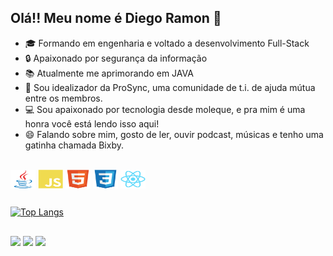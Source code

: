 ## Olá!! Meu nome é Diego Ramon 👋

- 🎓 Formando em engenharia e voltado a desenvolvimento Full-Stack
- 🔒 Apaixonado por segurança da informação
- 📚 Atualmente me aprimorando em JAVA
- 💬 Sou idealizador da ProSync, uma comunidade de t.i. de ajuda mútua entre os membros.
- 💻 Sou apaixonado por tecnologia desde moleque, e pra mim é uma honra você está lendo isso aqui!
- 😄 Falando sobre mim, gosto de ler, ouvir podcast, músicas e tenho uma gatinha chamada Bixby.


<div style="display: inline_block"><br>
  <img align="center" alt="java" height="30" width="40" src="https://raw.githubusercontent.com/devicons/devicon/master/icons/java/java-original.svg">
  <img align="center" alt="js" height="30" width="40" src="https://raw.githubusercontent.com/devicons/devicon/master/icons/javascript/javascript-plain.svg">
  
  <img align="center" alt="html" height="30" width="40" src="https://raw.githubusercontent.com/devicons/devicon/master/icons/html5/html5-original.svg">
  <img align="center" alt="css" height="30" width="40" src="https://raw.githubusercontent.com/devicons/devicon/master/icons/css3/css3-original.svg">
  <img align="center" alt="react" height="30" width="40" src="https://raw.githubusercontent.com/devicons/devicon/master/icons/react/react-original.svg">
</div>
  
  ##
 

[![Top Langs](https://github-readme-stats.vercel.app/api/top-langs/?username=devdiegoramon&theme=dark)](https://github.com/devdiegoramon/github-readme-stats)

##

<div> 
  <a href="https://instagram.com/dev.ramonxyz" target="_blank"><img src="https://img.shields.io/badge/-Instagram-%23E4405F?style=for-the-badge&logo=instagram&logoColor=white" target="_blank"></a>
  <a href = "mailto:diegoramonsm@gmail.com"><img src="https://img.shields.io/badge/-Gmail-%23333?style=for-the-badge&logo=gmail&logoColor=white" target="_blank"></a>
  <a href="https://www.linkedin.com/in/sdiegoramon" target="_blank"><img src="https://img.shields.io/badge/-LinkedIn-%230077B5?style=for-the-badge&logo=linkedin&logoColor=white" target="_blank"></a> 
  
</div>



